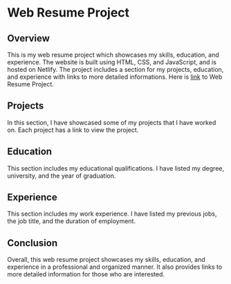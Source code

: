 # Web Resume Project
## Overview
This is my web resume project which showcases my skills, education, and experience. The website is built using HTML, CSS, and JavaScript, and is hosted on Netlify. The project includes a section for my projects, education, and experience with links to more detailed informations. Here is [link](https://stefancv.netlify.app/) to Web Resume Project.

## Projects
In this section, I have showcased some of my projects that I have worked on. Each project has a link to view the project.

## Education
This section includes my educational qualifications. I have listed my degree, university, and the year of graduation.

## Experience
This section includes my work experience. I have listed my previous jobs, the job title, and the duration of employment. 

## Conclusion
Overall, this web resume project showcases my skills, education, and experience in a professional and organized manner. It also provides links to more detailed information for those who are interested.
